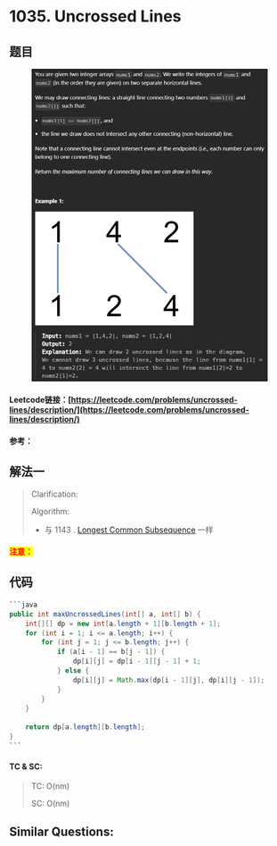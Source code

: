 # 1035. Uncrossed Lines

## 题目

<figure><img src="../../.gitbook/assets/image (3) (1) (1) (1).png" alt=""><figcaption></figcaption></figure>

#### Leetcode链接：[https://leetcode.com/problems/uncrossed-lines/description/](https://leetcode.com/problems/uncrossed-lines/description/)

#### 参考：

## 解法一

> Clarification:&#x20;
>
> Algorithm:&#x20;
>
> * 与 1143 . [Longest Common Subsequence](https://leetcode.com/problems/longest-common-subsequence) 一样

#### <mark style="color:red;">注意：</mark>

## 代码

````java
```java
public int maxUncrossedLines(int[] a, int[] b) {
    int[][] dp = new int[a.length + 1][b.length + 1];
    for (int i = 1; i <= a.length; i++) {
        for (int j = 1; j <= b.length; j++) {
            if (a[i - 1] == b[j - 1]) {
                dp[i][j] = dp[i - 1][j - 1] + 1;
            } else {
                dp[i][j] = Math.max(dp[i - 1][j], dp[i][j - 1]);
            }
        }
    }

    return dp[a.length][b.length];
}
```
````

#### TC & SC:&#x20;

> TC: O(nm)
>
> SC: O(nm)

## **Similar Questions:**&#x20;
